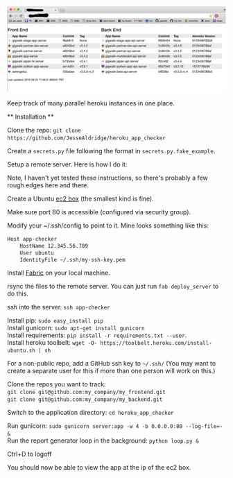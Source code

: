 ![Screenshot](/screenshot2.png?raw=true "Screenshot")

Keep track of many parallel heroku instances in one place.

** Installation **

Clone the repo:  `git clone https://github.com/JesseAldridge/heroku_app_checker`

Create a `secrets.py` file following the format in `secrets.py.fake_example`.

Setup a remote server.  Here is how I do it:

Note, I haven't yet tested these instructions, so there's probably a few rough edges here and there.

Create a Ubuntu [ec2 box](https://aws.amazon.com/ec2/) (the smallest kind is fine).

Make sure port 80 is accessible (configured via security group).

Modify your ~/.ssh/config to point to it.  Mine looks something like this:

    Host app-checker
        HostName 12.345.56.789
        User ubuntu
        IdentityFile ~/.ssh/my-ssh-key.pem

Install [Fabric](http://www.fabfile.org/) on your local machine.

rsync the files to the remote server.  You can just run `fab deploy_server` to do this.

ssh into the server.  `ssh app-checker`

Install pip:  `sudo easy_install pip`  
Install gunicorn:  `sudo apt-get install gunicorn`  
Install requirements:  `pip install -r requirements.txt --user`.  
Install heroku toolbelt:  `wget -O- https://toolbelt.heroku.com/install-ubuntu.sh | sh`  

For a non-public repo, add a GitHub ssh key to `~/.ssh/`
(You may want to create a separate user for this if more than one person will work on this.)

Clone the repos you want to track:  
  `git clone git@github.com:my_company/my_frontend.git`  
  `git clone git@github.com:my_company/my_backend.git`  

Switch to the application directory:  `cd heroku_app_checker`

Run gunicorn:  `sudo gunicorn server:app -w 4 -b 0.0.0.0:80 --log-file=- &`  
Run the report generator loop in the background:  `python loop.py &`  

Ctrl+D to logoff

You should now be able to view the app at the ip of the ec2 box.
